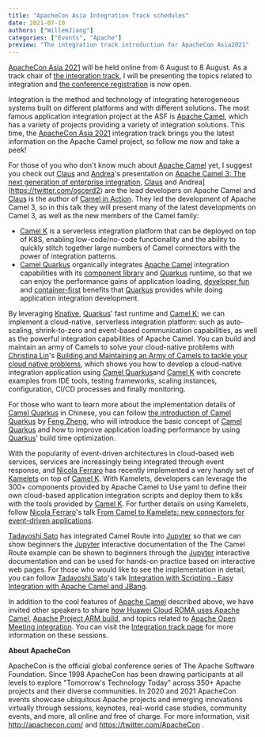 ```yaml
---
title: "ApacheCon Asia Integration Track schedules"
date: 2021-07-10
authors: ["WillemJiang"]
categories: ["Events", "Apache"]
preview: "The integration track introduction for ApacheCon Asia2021"
---
```

[ApacheCon Asia 2021](https://apachecon.com/acasia2021/) will be held online from 6 August to 8 August. As a track chair of [the integration track](https://apachecon.com/acasia2021/tracks/integration.html), I will be presenting the topics related to integration and [the conference registration](https://hopin.com/events/apachecon-asia-2021) is now open.

Integration is the method and technology of integrating heterogeneous systems built on different platforms and with different solutions. The most famous application integration project at the ASF is [Apache Camel](/), which has a variety of projects providing a variety of integration solutions. This time, the [ApacheCon Asia 2021](https://apachecon.com/acasia2021/) integration track brings you the latest information on the Apache Camel project, so follow me now and take a peek!

For those of you who don't know much about [Apache Camel](https://camel.apache.org/) yet, I suggest you check out [Claus](https://twitter.com/davsclaus) and [Andrea](https://twitter.com/oscerd2)'s presentation on [Apache Camel 3: The next generation of enterprise integration](https://apachecon.com/acasia2021/zh/sessions/1071.html), [Claus](https://twitter.com/davsclaus) and Andrea](https://twitter.com/oscerd2) are the lead developers on Apache Camel and [Claus](https://twitter.com/davsclaus) is the author of [Camel in Action](https://www.manning.com/books/camel-in-action-second-edition?). They led the development of Apache Camel 3, so in this talk they will present many of the latest developments on Camel 3, as well as the new members of the Camel family:

* [Camel K](/camel-k/latest/) is a serverless integration platform that can be deployed on top of K8S, enabling low-code/no-code functionality and the ability to quickly stitch together large numbers of Camel connectors with the power of integration patterns.
* [Camel Quarkus](/camel-quarkus/latest/) organically integrates [Apache Camel](/manual/latest/index.html) integration capabilities with its [component library](/components/3.10.x/index.html) and [Quarkus](https://quarkus.io/)  runtime, so that we can enjoy the performance gains of application loading, [developer fun](https://quarkus.io/vision/developer-joy) and [container-first](https://quarkus.io/vision/container-first) benefits that [Quarkus](https://quarkus.io/) provides while doing application integration development.

By leveraging [Knative](https://knative.dev/), [Quarkus](https://quarkus.io/)' fast runtime and [Camel K](https://camel.apache.org/camel-k/latest/); we can implement a cloud-native, serverless integration platform: such as auto-scaling, shrink-to-zero and event-based communication capabilities, as well as the powerful integration capabilities of Apache Camel. You can build and maintain an army of Camels to solve your cloud-native problems with [Christina Lin](https://twitter.com/Christina_wm)'s [Building and Maintaining an Army of Camels to tackle your cloud native problems](https://apachecon.com/acasia2021/sessions/1070.html), which shows you how to develop a cloud-native integration application using [Camel Quarkus](https://camel.apache.org/camel-quarkus/latest/)and [Camel K](https://camel.apache.org/camel-k/latest/) with concrete examples from IDE tools, testing frameworks, scaling instances, configuration, CI/CD processes and finally monitoring.

For those who want to learn more about the implementation details of [Camel Quarkus](https://camel.apache.org/camel-quarkus/latest/) in Chinese, you can follow [the introduction of Camel Quarkus](https://apachecon.com/acasia2021/zh/sessions/1072.html) by [Feng Zheng](https://twitter.com/amos_zhengfeng), who will introduce the basic concept of [Camel Quarkus](https://camel.apache.org/camel-quarkus/latest/)  and how to improve application loading performance by using [Quarkus](https://quarkus.io/)' build time optimization.

With the popularity of event-driven architectures in cloud-based web services, services are increasingly being integrated through event response, and [Nicola Ferraro](https://twitter.com/ni_ferraro) has recently implemented a very handy set of [Kamelets](https://camel.apache.org/camel-k/latest/kamelets/kamelets.html) on top of [Camel K](https://camel.apache.org/camel-k/latest/). With Kamelets, developers can leverage the 300+ components provided by Apache Camel to Use yaml to define their own cloud-based application integration scripts and deploy them to k8s with the tools provided by [Camel K](https://camel.apache.org/camel-k/latest/). For further details on using Kamelets, follow [Nicola Ferraro](https://twitter.com/ni_ferraro)'s talk [From Camel to Kamelets: new connectors for event-driven applications](https://apachecon.com/acasia2021/sessions/1073.html).

[Tadayoshi Sato](https://twitter.com/tadayosi) has integrated Camel Route into [Jupyter](https://jupyter.org/) so that we can show beginners the [Jupyter](https://jupyter.org/) interactive documentation of the The Camel Route example can be shown to beginners through the [Jupyter](https://jupyter.org/) interactive documentation and can be used for hands-on practice based on interactive web pages. For those who would like to see the implementation in detail, you can follow [Tadayoshi Sato](https://twitter.com/tadayosi)'s talk [Integration with Scripting - Easy Integration with Apache Camel and JBang](https://apachecon.com/acasia2021/sessions/1074.html).

In addition to the cool features of [Apache Camel](https://camel.apache.org/) described above, we have invited other speakers to share [how Huawei Cloud ROMA uses Apache Camel](https://apachecon.com/acasia2021/sessions/1075.html), [Apache Project ARM build](https://apachecon.com/acasia2021/sessions/1086.html), and topics related to [Apache Open Meeting integration](https://apachecon.com/acasia2021/sessions/1075.html). You can visit the [Integration track page](https://apachecon.com/acasia2021/tracks/integration.html) for more information on these sessions.

**About ApacheCon**

ApacheCon is the official global conference series of The Apache Software Foundation. Since 1998 ApacheCon has been drawing participants at all levels to explore "Tomorrow's Technology Today" across 350+ Apache projects and their diverse communities. In 2020 and 2021 ApacheCon events showcase ubiquitous Apache projects and emerging innovations virtually through sessions, keynotes, real-world case studies, community events, and more, all online and free of charge. For more information, visit http://apachecon.com/ and https://twitter.com/ApacheCon .
